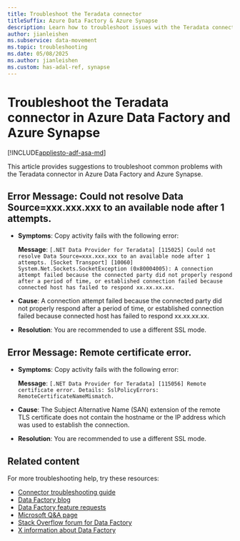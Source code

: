 ```yaml
---
title: Troubleshoot the Teradata connector
titleSuffix: Azure Data Factory & Azure Synapse
description: Learn how to troubleshoot issues with the Teradata connector in Azure Data Factory and Azure Synapse Analytics. 
author: jianleishen
ms.subservice: data-movement
ms.topic: troubleshooting
ms.date: 05/08/2025
ms.author: jianleishen
ms.custom: has-adal-ref, synapse
---
```


# Troubleshoot the Teradata connector in Azure Data Factory and Azure Synapse

[!INCLUDE[appliesto-adf-asa-md](includes/appliesto-adf-asa-md.md)]

This article provides suggestions to troubleshoot common problems with the Teradata connector in Azure Data Factory and Azure Synapse. 

## Error Message: Could not resolve Data Source=xxx.xxx.xxx to an available node after 1 attempts.

- **Symptoms**: Copy activity fails with the following error:

    **Message**: `[.NET Data Provider for Teradata] [115025] Could not resolve Data Source=xxx.xxx.xxx to an available node after 1 attempts. [Socket Transport] [10060] System.Net.Sockets.SocketException (0x80004005): A connection attempt failed because the connected party did not properly respond after a period of time, or established connection failed because connected host has failed to respond xx.xx.xx.xx.`

- **Cause**: A connection attempt failed because the connected party did not properly respond after a period of time, or established connection failed because connected host has failed to respond xx.xx.xx.xx.

- **Resolution**: You are recommended to use a different SSL mode.

## Error Message: Remote certificate error.

- **Symptoms**: Copy activity fails with the following error:

    **Message**: `[.NET Data Provider for Teradata] [115056] Remote certificate error. Details: SslPolicyErrors: RemoteCertificateNameMismatch.`

- **Cause**: The Subject Alternative Name (SAN) extension of the remote TLS certificate does not contain the hostname or the IP address which was used to establish the connection.

- **Resolution**: You are recommended to use a different SSL mode.

## Related content

For more troubleshooting help, try these resources:

- [Connector troubleshooting guide](connector-troubleshoot-guide.md)
- [Data Factory blog](https://techcommunity.microsoft.com/t5/azure-data-factory-blog/bg-p/AzureDataFactoryBlog)
- [Data Factory feature requests](https://feedback.azure.com/d365community/forum/1219ec2d-6c26-ec11-b6e6-000d3a4f032c)
- [Microsoft Q&A page](/answers/topics/azure-data-factory.html)
- [Stack Overflow forum for Data Factory](https://stackoverflow.com/questions/tagged/azure-data-factory)
- [X information about Data Factory](https://x.com/hashtag/DataFactory)
